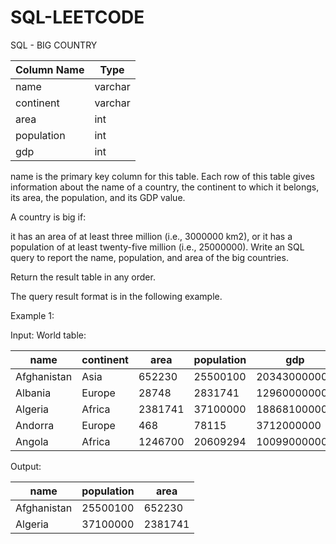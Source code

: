 # SQL-LEETCODE

SQL - BIG COUNTRY


| Column Name | Type    |
|-------------|---------|
| name        | varchar |
| continent   | varchar |
| area        | int     |
| population  | int     |
| gdp         | int     |


name is the primary key column for this table.
Each row of this table gives information about the name of a country, the continent to which it belongs, its area, the population, and its GDP value.

A country is big if:

it has an area of at least three million (i.e., 3000000 km2), or
it has a population of at least twenty-five million (i.e., 25000000).
Write an SQL query to report the name, population, and area of the big countries.

Return the result table in any order.

The query result format is in the following example.

 

Example 1:

Input: 
World table:

| name        | continent | area    | population | gdp          |
|-------------|-----------|---------|------------|--------------|
| Afghanistan | Asia      | 652230  | 25500100   | 20343000000  |
| Albania     | Europe    | 28748   | 2831741    | 12960000000  |
| Algeria     | Africa    | 2381741 | 37100000   | 188681000000 |
| Andorra     | Europe    | 468     | 78115      | 3712000000   |
| Angola      | Africa    | 1246700 | 20609294   | 100990000000 |


Output: 


| name        | population | area    |
|-------------|------------|---------|
| Afghanistan | 25500100   | 652230  |
| Algeria     | 37100000   | 2381741 |






